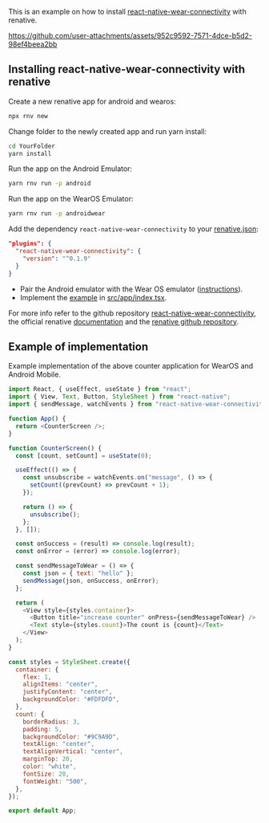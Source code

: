 This is an example on how to install [react-native-wear-connectivity](https://github.com/fabOnReact/react-native-wear-connectivity) with renative.

https://github.com/user-attachments/assets/952c9592-7571-4dce-b5d2-98ef4beea2bb

## Installing react-native-wear-connectivity with renative

Create a new renative app for android and wearos:

```sh
npx rnv new
```

Change folder to the newly created app and run yarn install:

```sh
cd YourFolder
yarn install
```

Run the app on the Android Emulator:

```sh
yarn rnv run -p android
```

Run the app on the WearOS Emulator:

```sh
yarn rnv run -p androidwear
```

Add the dependency `react-native-wear-connectivity` to your [renative.json](https://github.com/fabOnReact/react-native-wear-connectivity-renative-example/blob/main/renative.json):

```json
"plugins": {
  "react-native-wear-connectivity": {
    "version": "^0.1.9"
  }
}
```

- Pair the Android emulator with the Wear OS emulator ([instructions][21]).
- Implement the [example](#example-of-implementation) in [src/app/index.tsx](https://github.com/fabOnReact/react-native-wear-connectivity-renative-example/blob/main/src/app/index.tsx).

For more info refer to the github repository
[react-native-wear-connectivity](https://github.com/fabOnReact/react-native-wear-connectivity),
the official renative [documentation](https://next.renative.org) and the
[renative github repository](https://github.com/flexn-io/renative).

[21]: https://developer.android.com/training/wearables/get-started/connect-phone

## Example of implementation

Example implementation of the above counter application for WearOS and Android Mobile.

```js
import React, { useEffect, useState } from "react";
import { View, Text, Button, StyleSheet } from "react-native";
import { sendMessage, watchEvents } from "react-native-wear-connectivity";

function App() {
  return <CounterScreen />;
}

function CounterScreen() {
  const [count, setCount] = useState(0);

  useEffect(() => {
    const unsubscribe = watchEvents.on("message", () => {
      setCount((prevCount) => prevCount + 1);
    });

    return () => {
      unsubscribe();
    };
  }, []);

  const onSuccess = (result) => console.log(result);
  const onError = (error) => console.log(error);

  const sendMessageToWear = () => {
    const json = { text: "hello" };
    sendMessage(json, onSuccess, onError);
  };

  return (
    <View style={styles.container}>
      <Button title="increase counter" onPress={sendMessageToWear} />
      <Text style={styles.count}>The count is {count}</Text>
    </View>
  );
}

const styles = StyleSheet.create({
  container: {
    flex: 1,
    alignItems: "center",
    justifyContent: "center",
    backgroundColor: "#FDFDFD",
  },
  count: {
    borderRadius: 3,
    padding: 5,
    backgroundColor: "#9C9A9D",
    textAlign: "center",
    textAlignVertical: "center",
    marginTop: 20,
    color: "white",
    fontSize: 20,
    fontWeight: "500",
  },
});

export default App;
```
